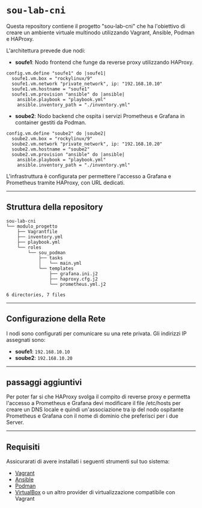 # `sou-lab-cni`
Questa repository contiene il progetto "sou-lab-cni" che ha l'obiettivo di creare un ambiente virtuale multinodo utilizzando Vagrant, Ansible, Podman e HAProxy. 

L'architettura prevede due nodi:

- **soufe1**: Nodo frontend che funge da reverse proxy utilizzando HAProxy.
```vagrantfile
config.vm.define "soufe1" do |soufe1|
  soufe1.vm.box = "rockylinux/9"
  soufe1.vm.network "private_network", ip: "192.168.10.10"
  soufe1.vm.hostname = "soufe1"
  soufe1.vm.provision "ansible" do |ansible|
    ansible.playbook = "playbook.yml"
    ansible.inventory_path = "./inventory.yml"
```
- **soube2**: Nodo backend che ospita i servizi Prometheus e Grafana in container gestiti da Podman.
```vagrantfile
config.vm.define "soube2" do |soube2|
  soube2.vm.box = "rockylinux/9"
  soube2.vm.network "private_network", ip: "192.168.10.20"
  soube2.vm.hostname = "soube2"
  soube2.vm.provision "ansible" do |ansible|
    ansible.playbook = "playbook.yml"
    ansible.inventory_path = "./inventory.yml"
```

L'infrastruttura è configurata per permettere l'accesso a Grafana e Prometheus tramite HAProxy, con URL dedicati.

---
## Struttura della repository
```
sou-lab-cni
└── modulo_progetto
    ├── Vagrantfile
    ├── inventory.yml
    ├── playbook.yml
    └── roles
        └── sou_podman
            ├── tasks
            │   └── main.yml
            └── templates
                ├── grafana.ini.j2
                ├── haproxy.cfg.j2
                └── prometheus.yml.j2

6 directories, 7 files
```
---
## Configurazione della Rete

I nodi sono configurati per comunicare su una rete privata. Gli indirizzi IP assegnati sono:

- **soufe1**: `192.168.10.10`
- **soube2**: `192.168.10.20`
---
## passaggi aggiuntivi 
Per poter far si che HAProxy svolga il compito di reverse proxy e permetta l'accesso a Prometheus e Grafana devi modificare il file /etc/hosts per creare un DNS locale e quindi un'associazione tra ip del nodo ospitante Prometheus e Grafana con il nome di dominio che preferisci per i due Server.

 ---
 ## Requisiti
 Assicurarati di avere installati i seguenti strumenti sul tuo sistema:

- [Vagrant](https://www.vagrantup.com/)
- [Ansible](https://www.ansible.com/)
- [Podman](https://podman.io/)
- [VirtualBox](https://www.virtualbox.org/) o un altro provider di virtualizzazione compatibile con Vagrant
 
